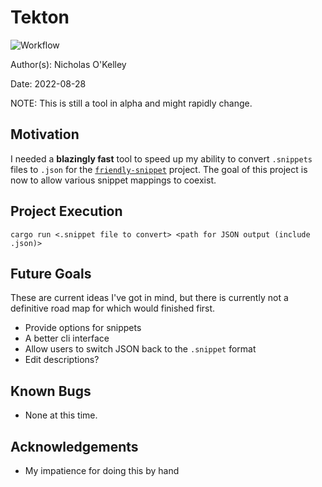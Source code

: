 # Tekton

![Workflow](https://github.com/OkelleyDevelopment/tekton/actions/workflows/rust.yml/badge.svg)

Author(s): Nicholas O'Kelley

Date: 2022-08-28

NOTE: This is still a tool in alpha and might rapidly change.

## Motivation

I needed a **blazingly fast** tool to speed up my ability to convert
`.snippets` files to `.json` for the
[`friendly-snippet`](https://github.com/rafamadriz/friendly-snippets) project. The goal
of this project is now to allow various snippet mappings to coexist.

## Project Execution

```
cargo run <.snippet file to convert> <path for JSON output (include .json)>

```

## Future Goals

These are current ideas I've got in mind, but there is currently not a
definitive road map for which would finished first.

- Provide options for snippets
- A better cli interface
- Allow users to switch JSON back to the `.snippet` format
- Edit descriptions?

## Known Bugs

- None at this time.

## Acknowledgements

- My impatience for doing this by hand
